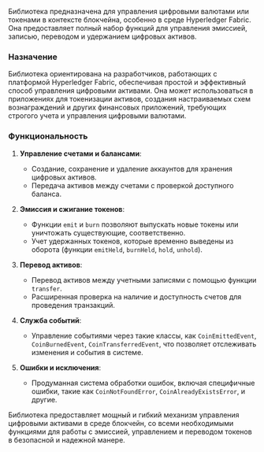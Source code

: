 Библиотека предназначена для управления цифровыми валютами или токенами в контексте блокчейна, особенно в среде Hyperledger Fabric. Она предоставляет полный набор функций для управления эмиссией, записью, переводом и удержанием цифровых активов.

### Назначение
Библиотека ориентирована на разработчиков, работающих с платформой Hyperledger Fabric, обеспечивая простой и эффективный способ управления цифровыми активами. Она может использоваться в приложениях для токенизации активов, создания настраиваемых схем вознаграждений и других финансовых приложений, требующих строгого учета и управления цифровыми валютами.

### Функциональность
1. **Управление счетами и балансами**:
   - Создание, сохранение и удаление аккаунтов для хранения цифровых активов.
   - Передача активов между счетами с проверкой доступного баланса.

2. **Эмиссия и сжигание токенов**:
   - Функции `emit` и `burn` позволяют выпускать новые токены или уничтожать существующие, соответственно.
   - Учет удержанных токенов, которые временно выведены из оборота (функции `emitHeld`, `burnHeld`, `hold`, `unhold`).

3. **Перевод активов**:
   - Перевод активов между учетными записями с помощью функции `transfer`.
   - Расширенная проверка на наличие и доступность счетов для проведения транзакций.

4. **Служба событий**:
   - Управление событиями через такие классы, как `CoinEmittedEvent`, `CoinBurnedEvent`, `CoinTransferredEvent`, что позволяет отслеживать изменения и события в системе.

5. **Ошибки и исключения**:
   - Продуманная система обработки ошибок, включая специфичные ошибки, такие как `CoinNotFoundError`, `CoinAlreadyExistsError`, и другие.

Библиотека предоставляет мощный и гибкий механизм управления цифровыми активами в среде блокчейн, со всеми необходимыми функциями для работы с эмиссией, управлением и переводом токенов в безопасной и надежной манере.
